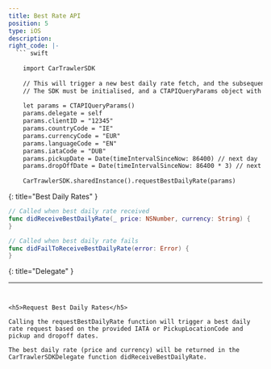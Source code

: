 ```yaml
---
title: Best Rate API
position: 5
type: iOS
description:
right_code: |-
  ``` swift
  
    import CarTrawlerSDK
  
    // This will trigger a new best daily rate fetch, and the subsequent delegate callbacks
    // The SDK must be initialised, and a CTAPIQueryParams object with the necessary parameters must be set before calling this method
  
    let params = CTAPIQueryParams()  
    params.delegate = self
    params.clientID = "12345"
    params.countryCode = "IE"
    params.currencyCode = "EUR"
    params.languageCode = "EN"
    params.iataCode = "DUB"
    params.pickupDate = Date(timeIntervalSinceNow: 86400) // next day
    params.dropOffDate = Date(timeIntervalSinceNow: 86400 * 3) // next day + 3 days
  
    CarTrawlerSDK.sharedInstance().requestBestDailyRate(params)
  ```
  {: title="Best Daily Rates" }

  ``` swift
  // Called when best daily rate received
  func didReceiveBestDailyRate(_ price: NSNumber, currency: String) {
  }

  // Called when best daily rate fails
  func didFailToReceiveBestDailyRate(error: Error) {
  }
  ```
  {: title="Delegate" }


---
```


<h5>Request Best Daily Rates</h5>

Calling the requestBestDailyRate function will trigger a best daily rate request based on the provided IATA or PickupLocationCode and pickup and dropoff dates.

The best daily rate (price and currency) will be returned in the CarTrawlerSDKDelegate function didReceiveBestDailyRate.
